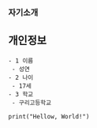 ### 자기소개

## 개인정보
```
- 1 이름
 - 성연
- 2 나이
 - 17세
- 3 학교
 - 구리고등학교
```
```Untitled1.ipynb
print("Hellow, World!")
```
